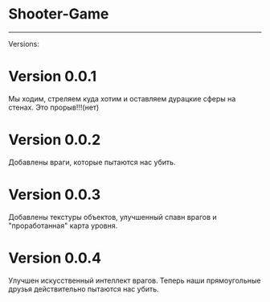 # Shooter-Game
***
Versions:

Version 0.0.1
=============
Мы ходим, стреляем куда хотим и оставляем дурацкие сферы на стенах.
Это прорыв!!!(нет)

Version 0.0.2
=============
Добавлены враги, которые пытаются нас убить.

Version 0.0.3
=============
Добавлены текстуры объектов, улучшенный спавн врагов и "проработанная" карта уровня.

Version 0.0.4
=============
Улучшен искусственный интеллект врагов. Теперь наши прямоугольные друзья действительно пытаются нас убить.
